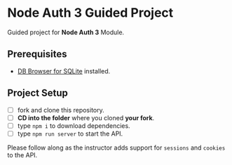 # Node Auth 3 Guided Project

Guided project for **Node Auth 3** Module.

## Prerequisites

- [DB Browser for SQLite](https://sqlitebrowser.org/) installed.

## Project Setup

- [ ] fork and clone this repository.
- [ ] **CD into the folder** where you cloned **your fork**.
- [ ] type `npm i` to download dependencies.
- [ ] type `npm run server` to start the API.

Please follow along as the instructor adds support for `sessions` and `cookies` to the API.
